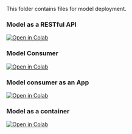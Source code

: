 This folder contains files for model deployment.


### Model as a RESTful API
[![Open in Colab](https://colab.research.google.com/assets/colab-badge.svg)](https://colab.research.google.com/github/manaranjanp/mlopsv1/blob/main/deploy/BentoML_Rest_API_Deploy_Used_Car_Price.ipynb)

### Model Consumer
[![Open in Colab](https://colab.research.google.com/assets/colab-badge.svg)](https://colab.research.google.com/github/manaranjanp/mlopsv1/blob/main/deploy/Model_as_Service_Consumer_1_0.ipynb)

### Model consumer as an App
[![Open in Colab](https://colab.research.google.com/assets/colab-badge.svg)](https://colab.research.google.com/github/manaranjanp/mlopsv1/blob/main/deploy/Used_Car_Price_App.ipynb)

### Model as a container
[![Open in Colab](https://colab.research.google.com/assets/colab-badge.svg)](https://colab.research.google.com/github/manaranjanp/mlopsv1/blob/main/deploy/BentoML_Docker_Deploy_Used_Car_Price%201.0.ipynb)
